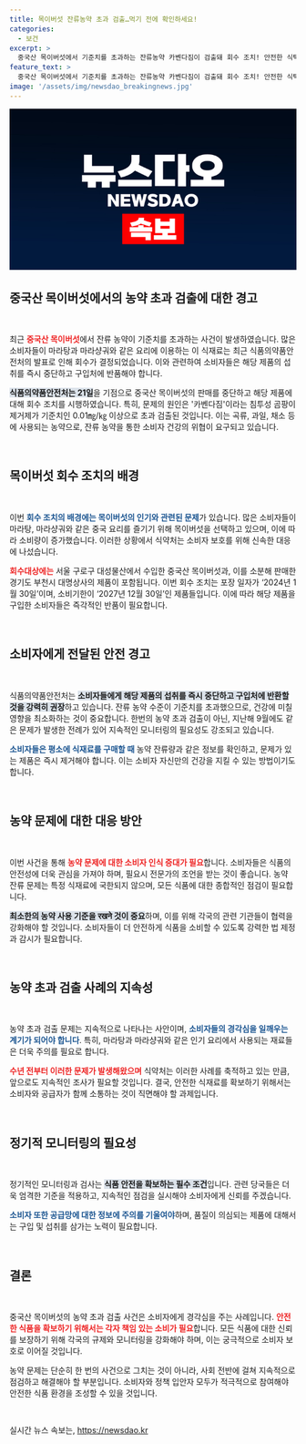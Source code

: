 ```yaml
---
title: 목이버섯 잔류농약 초과 검출…먹기 전에 확인하세요!
categories:
  - 보건
excerpt: >
  중국산 목이버섯에서 기준치를 초과하는 잔류농약 카벤다짐이 검출돼 회수 조치! 안전한 식탁을 위한 필독 기사, 지금 확인해보세요!
feature_text: >
  중국산 목이버섯에서 기준치를 초과하는 잔류농약 카벤다짐이 검출돼 회수 조치! 안전한 식탁을 위한 필독 기사, 지금 확인해보세요!
image: '/assets/img/newsdao_breakingnews.jpg'
---
```


<p><img src="/assets/img/newsdao_breakingnews.jpg" alt="koreaapp 속보" /></p>

<h2 data-ke-size="size26">중국산 목이버섯에서의 농약 초과 검출에 대한 경고</h2>

<p data-ke-size="size16">&nbsp;</p>

<p>최근 <b><span style="color: #ee2323;">중국산 목이버섯</span></b>에서 잔류 농약이 기준치를 초과하는 사건이 발생하였습니다. 많은 소비자들이 마라탕과 마라샹궈와 같은 요리에 이용하는 이 식재료는 최근 식품의약품안전처의 발표로 인해 회수가 결정되었습니다. 이와 관련하여 소비자들은 해당 제품의 섭취를 즉시 중단하고 구입처에 반품해야 합니다. </p>

<p><b><span style="background-color: #21538527;">식품의약품안전처는 21일</span></b>을 기점으로 중국산 목이버섯의 판매를 중단하고 해당 제품에 대해 회수 조치를 시행하였습니다. 특히, 문제의 원인은 '카벤다짐'이라는 침투성 곰팡이 제거제가 기준치인 0.01㎎/㎏ 이상으로 초과 검출된 것입니다. 이는 곡류, 과일, 채소 등에 사용되는 농약으로, 잔류 농약을 통한 소비자 건강의 위협이 요구되고 있습니다. </p>

<p data-ke-size="size16">&nbsp;</p>

<h2 data-ke-size="size26">목이버섯 회수 조치의 배경</h2>

<p data-ke-size="size16">&nbsp;</p>

<p>이번 <b><span style="color: #1a5490;">회수 조치의 배경에는 목이버섯의 인기와 관련된 문제</span></b>가 있습니다. 많은 소비자들이 마라탕, 마라샹궈와 같은 중국 요리를 즐기기 위해 목이버섯을 선택하고 있으며, 이에 따라 소비량이 증가했습니다. 이러한 상황에서 식약처는 소비자 보호를 위해 신속한 대응에 나섰습니다.</p>

<p><b><span style="color: #ee2323;">회수대상에는</span></b> 서울 구로구 대성물산에서 수입한 중국산 목이버섯과, 이를 소분해 판매한 경기도 부천시 대명상사의 제품이 포함됩니다. 이번 회수 조치는 포장 일자가 ‘2024년 1월 30일’이며, 소비기한이 ‘2027년 12월 30일’인 제품들입니다. 이에 따라 해당 제품을 구입한 소비자들은 즉각적인 반품이 필요합니다.</p>

<p data-ke-size="size16">&nbsp;</p>

<h2 data-ke-size="size26">소비자에게 전달된 안전 경고</h2>

<p data-ke-size="size16">&nbsp;</p>

<p>식품의약품안전처는 <b><span style="background-color: #21538527;">소비자들에게 해당 제품의 섭취를 즉시 중단하고 구입처에 반환할 것을 강력히 권장</span></b>하고 있습니다. 잔류 농약 수준이 기준치를 초과했으므로, 건강에 미칠 영향을 최소화하는 것이 중요합니다. 한번의 농약 초과 검출이 아닌, 지난해 9월에도 같은 문제가 발생한 전례가 있어 지속적인 모니터링의 필요성도 강조되고 있습니다.</p>

<p><b><span style="color: #1a5490;">소비자들은 평소에 식재료를 구매할 때</span></b> 농약 잔류량과 같은 정보를 확인하고, 문제가 있는 제품은 즉시 제거해야 합니다. 이는 소비자 자신만의 건강을 지킬 수 있는 방법이기도 합니다.</p>

<p data-ke-size="size16">&nbsp;</p>

<h2 data-ke-size="size26">농약 문제에 대한 대응 방안</h2>

<p data-ke-size="size16">&nbsp;</p>

<p>이번 사건을 통해 <b><span style="color: #ee2323;">농약 문제에 대한 소비자 인식 증대가 필요</span></b>합니다. 소비자들은 식품의 안전성에 더욱 관심을 가져야 하며, 필요시 전문가의 조언을 받는 것이 좋습니다. 농약 잔류 문제는 특정 식재료에 국한되지 않으며, 모든 식품에 대한 종합적인 점검이 필요합니다.</p>

<p><b><span style="background-color: #21538527;">최소한의 농약 사용 기준을 रखने 것이 중요</span></b>하며, 이를 위해 각국의 관련 기관들이 협력을 강화해야 할 것입니다. 소비자들이 더 안전하게 식품을 소비할 수 있도록 강력한 법 제정과 감시가 필요합니다.</p>

<p data-ke-size="size16">&nbsp;</p>

<h2 data-ke-size="size26">농약 초과 검출 사례의 지속성</h2>

<p data-ke-size="size16">&nbsp;</p>

<p>농약 초과 검출 문제는 지속적으로 나타나는 사안이며, <b><span style="color: #1a5490;">소비자들의 경각심을 일깨우는 계기가 되어야 합니다</span></b>. 특히, 마라탕과 마라샹궈와 같은 인기 요리에서 사용되는 재료들은 더욱 주의를 필요로 합니다. </p>

<p><b><span style="color: #ee2323;">수년 전부터 이러한 문제가 발생해왔으며</span></b> 식약처는 이러한 사례를 축적하고 있는 만큼, 앞으로도 지속적인 조사가 필요할 것입니다. 결국, 안전한 식재료를 확보하기 위해서는 소비자와 공급자가 함께 소통하는 것이 직면해야 할 과제입니다.</p>

<p data-ke-size="size16">&nbsp;</p>

<h2 data-ke-size="size26">정기적 모니터링의 필요성</h2>

<p data-ke-size="size16">&nbsp;</p>

<p>정기적인 모니터링과 검사는 <b><span style="background-color: #21538527;">식품 안전을 확보하는 필수 조건</span></b>입니다. 관련 당국들은 더욱 엄격한 기준을 적용하고, 지속적인 점검을 실시해야 소비자에게 신뢰를 주겠습니다. </p>

<p><b><span style="color: #1a5490;">소비자 또한 공급망에 대한 정보에 주의를 기울여야</span></b>하며, 품질이 의심되는 제품에 대해서는 구입 및 섭취를 삼가는 노력이 필요합니다. </p>

<p data-ke-size="size16">&nbsp;</p>

<h2 data-ke-size="size26">결론</h2>

<p data-ke-size="size16">&nbsp;</p>

<p>중국산 목이버섯의 농약 초과 검출 사건은 소비자에게 경각심을 주는 사례입니다. <b><span style="color: #ee2323;">안전한 식품을 확보하기 위해서는 각자 책임 있는 소비가 필요</span></b>합니다. 모든 식품에 대한 신뢰를 보장하기 위해 각국의 규제와 모니터링을 강화해야 하며, 이는 궁극적으로 소비자 보호로 이어질 것입니다. </p>

<p>농약 문제는 단순히 한 번의 사건으로 그치는 것이 아니라, 사회 전반에 걸쳐 지속적으로 점검하고 해결해야 할 부분입니다. 소비자와 정책 입안자 모두가 적극적으로 참여해야 안전한 식품 환경을 조성할 수 있을 것입니다.</p>

<p data-ke-size="size16">&nbsp;</p>
실시간 뉴스 속보는, <a href="https://newsdao.kr" rel="dofollow">https://newsdao.kr</a>


